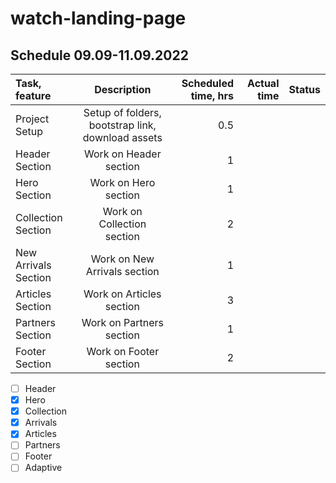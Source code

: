 # watch-landing-page

## Schedule 09.09-11.09.2022

| Task, feature        | Description                            | Scheduled time, hrs | Actual time | Status |
| :---                 |    :----:                              |          ---:       |     ---:    |---:    |
| Project Setup        | Setup of folders, bootstrap link, download assets       | 0.5                 |             |        |
| Header Section       | Work on Header section                 | 1                   |             |        |
| Hero Section         | Work on Hero section                   | 1                   |             |        |
| Collection Section   | Work on Collection section             | 2                   |             |        |
| New Arrivals Section | Work on New Arrivals section           | 1                   |             |        |
| Articles Section     | Work on Articles section               | 3                   |             |        |
| Partners Section     | Work on Partners section               | 1                   |             |        |
| Footer Section       | Work on Footer section                 | 2                   |             |        |


- [ ] Header 
- [x] Hero
- [x] Collection
- [x] Arrivals
- [x] Articles
- [ ] Partners
- [ ] Footer
- [ ] Adaptive
